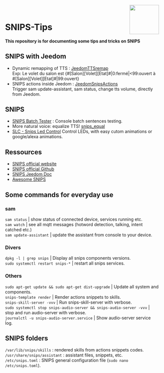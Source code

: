 


<img align="right" src="https://avatars0.githubusercontent.com/u/2564618?s=200&amp;v=4" width=96></br>
# SNIPS-Tips

#### This repository is for documenting some tips and tricks on SNIPS


## SNIPS with Jeedom
- Dynamic remapping of TTS : [JeedomTTSremap](JeedomTTSremap "JeedomTTSremap")</br>
Exp: Le volet du salon est {#[Salon][Volet][Etat]#|0:fermé|<99:ouvert à #[Salon][Volet][Etat]#|99:ouvert}
- SNIPS actions inside Jeedom : [JeedomSnipsActions](https://github.com/KiboOst/SNIPS-Tips/tree/master/JeedomSnipsActions)</br>
Trigger sam update-assistant, sam status, change tts volume, directly from Jeedom.

## SNIPS
- [SNIPS Batch Tester](https://github.com/KiboOst/SNIPS-Tips/tree/master/pySnipsBatch) : Console batch sentences testing.
- More natural voice: equalize TTS! [snips_equal](https://github.com/KiboOst/SNIPS-Tips/tree/master/snips_equal)
- [SLC - Snips Led Control](https://github.com/Psychokiller1888/snipsLedControl) Control LEDs, with easy cutom animations or google/alexa animations. 


## Ressources

- [SNIPS official website](https://snips.ai/)
- [SNIPS official Github](https://github.com/snipsco)
- [SNIPS Jeedom Doc](https://snips.gitbook.io/documentation/home-automation-platforms/jeedom-fr)
- [Awesome SNIPS](https://github.com/snipsco/awesome-snips)

## Some commands for everyday use

### sam
`sam status` | show status of connected device, services running etc.</br>
`sam watch` | see all mqtt messages (hotword detection, talking, intent catched etc.)</br>
`sam update-assistant` | update the assistant from console to your device.

### Divers
`dpkg -l | grep snips` | Display all snips components versions.</br>
`sudo systemctl restart snips-*` | restart all snips services.

### Others
`sudo apt-get update && sudo apt-get dist-upgrade` | Update all system and components.</br>
`snips-template render` | Render actions snippets to skills.</br>
`snips-skill-server -vvv` | Run snips-skill-server with verbose.</br>
`sudo systemctl stop snips-audio-server && snips-audio-server -vvv` | stop and run audio-server with verbose.</br>
`journalctl -u snips-audio-server.service` | Show audio-server service log.

## SNIPS folders

`/var/lib/snips/skills` : rendered skills from actions snippets codes.</br>
`/usr/share/snips/assistant` : assistant files, snippets, etc.</br>
`/etc/snips.toml` : SNIPS general configuration file (`sudo nano /etc/snips.toml`).

